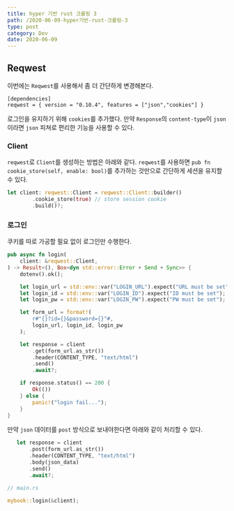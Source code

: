 ```yaml
---
title: hyper 기반 rust 크롤링 3
path: /2020-06-09-hyper기반-rust-크롤링-3
type: post
category: Dev
date: 2020-06-09
---
```


## Reqwest

이번에는 `Reqwest`를 사용해서 좀 더 간단하게 변경해본다.

```
[dependencies]
reqwest = { version = "0.10.4", features = ["json","cookies"] }

```

로그인을 유지하기 위해 `cookies`를 추가했다. 만약 `Response`의 `content-type`이 `json`이라면 `json` 피쳐로 편리한 기능을 사용할 수 있다.

### Client

`reqwest`로 `Client`를 생성하는 방법은 아래와 같다. `reqwest`를 사용하면 `pub fn cookie_store(self, enable: bool)`를 추가하는 것만으로 간단하게 세션을 유지할 수 있다.

```Rust
let client: reqwest::Client = reqwest::Client::builder()
        .cookie_store(true) // store session cookie
        .build()?;
```

### 로그인

쿠키를 따로 가공할 필요 없이 로그인만 수행한다.

```Rust
pub async fn login(
    client: &reqwest::Client,
) -> Result<(), Box<dyn std::error::Error + Send + Sync>> {
    dotenv().ok();

    let login_url = std::env::var("LOGIN_URL").expect("URL must be set");
    let login_id = std::env::var("LOGIN_ID").expect("ID must be set");
    let login_pw = std::env::var("LOGIN_PW").expect("PW must be set");

    let form_url = format!(
        r#"{}?id={}&password={}"#,
        login_url, login_id, login_pw
    );

    let response = client
        .get(form_url.as_str())
        .header(CONTENT_TYPE, "text/html")
        .send()
        .await?;

    if response.status() == 200 {
        Ok(())
    } else {
        panic!("login fail...");
    }
}
```

만약 `json` 데이터를 `post` 방식으로 보내야한다면 아래와 같이 처리할 수 있다.

```Rust
   let response = client
       .post(form_url.as_str())
       .header(CONTENT_TYPE, "text/html")
       .body(json_data)
       .send()
       .await?;
```

```Rust
// main.rs

mybook::login(&client);

```
